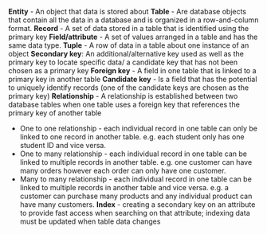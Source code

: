 **Entity** - An object that data is stored about
**Table** - Are database objects that contain all the data in a database and is organized in a row-and-column format.
**Record** - A set of data stored in a table that is identified using the primary key 
**Field/attribute** - A set of values arranged in a table and has the same data type.
**Tuple** - A row of data in a table about one instance of an object
**Secondary key**: An additional/alternative key used as well as the primary key to locate specific data/ a candidate key that has not been chosen as a primary key
**Foreign key** - A field in one table that is linked to a primary key in another table
**Candidate key** - Is a field that has the potential to uniquely identify records (one of the candidate keys are chosen as the primary key)
**Relationship** - A relationship is established between two database tables when one table uses a foreign key that references the primary key of another table
- One to one relationship - each individual record in one table can only be linked to one record in another table. e.g. each student only has one student ID and vice versa. 
- One to many relationship - each individual record in one table can be linked to multiple records in another table. e.g. one customer can have many orders however each order can only have one customer.
- Many to many relationship - each individual record in one table can be linked to multiple records in another table and vice versa. e.g. a customer can purchase many products and any individual product can have many customers.
**Index** - creating a secondary key on an attribute to provide fast access when searching on that attribute; indexing data must be updated when table data changes